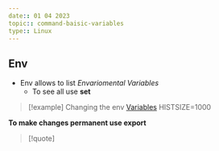 ```yaml
---
date:: 01 04 2023
topic:: command-baisic-variables
type:: Linux
---
```

## Env 
- Env allows to list *Envariomental Variables*
	- To see all use **set**
>[!example]  Changing the env [Variables](/obisdian_ntoes/scriptss/Variables.md)
>HISTSIZE=1000

**To make changes permanent use export**

>[!quote] 